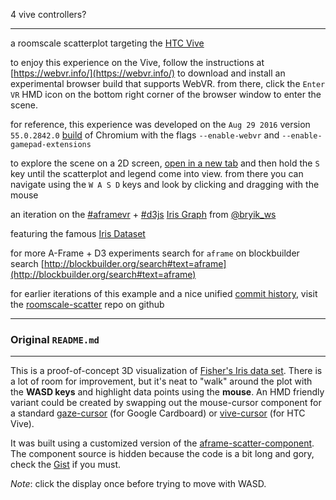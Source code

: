4 vive controllers?

---

a roomscale scatterplot targeting the [HTC Vive](https://en.wikipedia.org/wiki/HTC_Vive)

to enjoy this experience on the Vive, follow the instructions at [https://webvr.info/](https://webvr.info/) to download and install an experimental browser build that supports WebVR.  from there, click the `Enter VR` HMD icon on the bottom right corner of the browser window to enter the scene.  

for reference, this experience was developed on the `Aug 29 2016` version `55.0.2842.0` [build](https://drive.google.com/drive/u/1/folders/0BzudLt22BqGRQUExYzVoLU5VT2c) of Chromium with the flags `--enable-webvr` and `--enable-gamepad-extensions`

to explore the scene on a 2D screen, [open in a new tab](http://bl.ocks.org/micahstubbs/raw/bef97f728381aca3f803a585581e7dbd) and then hold the `S` key until the scatterplot and legend come into view.  from there you can navigate using the `W A S D` keys and look by clicking and dragging with the mouse

an iteration on the [#aframevr](https://twitter.com/search?q=%23aframevr) + [#d3js](https://twitter.com/search?q=%23d3js) [Iris Graph](http://bl.ocks.org/bryik/1a4d7eab9512400de3c03086f03016c8) from [@bryik_ws](https://twitter.com/bryik_ws)

featuring the famous [Iris Dataset](http://archive.ics.uci.edu/ml/datasets/Iris)

for more A-Frame + D3 experiments 
search for `aframe` on blockbuilder search
[http://blockbuilder.org/search#text=aframe](http://blockbuilder.org/search#text=aframe)

for earlier iterations of this example and a nice unified [commit history](https://github.com/micahstubbs/roomscale-scatter/commits/master), visit the [roomscale-scatter](https://github.com/micahstubbs/roomscale-scatter) repo on github

---

### Original `README.md`

---

This is a proof-of-concept 3D visualization of [Fisher's Iris data set](https://en.wikipedia.org/wiki/Iris_flower_data_set). There is a lot of room for improvement, but it's neat to "walk" around the plot with the **WASD keys** and highlight data points using the **mouse**. An HMD friendly variant could be created by swapping out the mouse-cursor component for a standard [gaze-cursor](https://aframe.io/docs/0.3.0/components/cursor.html) (for Google Cardboard) or [vive-cursor](https://github.com/bryik/aframe-vive-cursor-component) (for HTC Vive).

It was built using a customized version of the [aframe-scatter-component](aframe-scatter-component). The component source is hidden because the code is a bit long and gory, check the [Gist](https://gist.github.com/bryik/1a4d7eab9512400de3c03086f03016c8#file-hidden-aframe-scatter-component-js) if you must.

*Note*: click the display once before trying to move with WASD.
